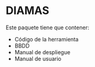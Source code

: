 # DIAMAS

Este paquete tiene que contener:
- Código de la herramienta
- BBDD
- Manual de despliegue
- Manual de usuario
